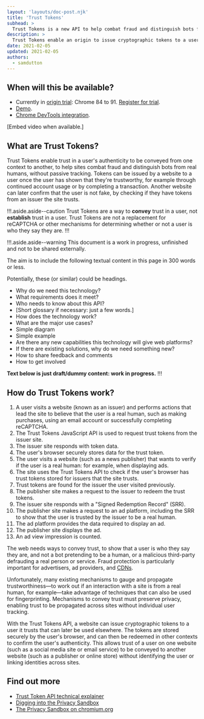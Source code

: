```yaml
---
layout: 'layouts/doc-post.njk'
title: 'Trust Tokens'
subhead: >
  Trust Tokens is a new API to help combat fraud and distinguish bots from real humans, without passive tracking.
description: >
  Trust Tokens enable an origin to issue cryptographic tokens to a user it trusts. The tokens are stored by the user's browser. The browser can then use the tokens in other contexts to evaluate the user's authenticity. The Trust Token API enables trust of a user in one context to be conveyed to another context without identifying the user or linking the two identities.
date: 2021-02-05
updated: 2021-02-05
authors:
  - samdutton
---
```


## When will this be available?

* Currently in [origin trial](https://web.dev/origin-trials/): Chrome 84 to 91. [Register for trial](https://developer.chrome.com/origintrials/#/view_trial/2479231594867458049).
* [Demo](https://trust-token-demo.glitch.me/).
* [Chrome DevTools integration](https://developers.google.com/web/updates/2021/01/devtools?utm_source=devtools#trust-token).

[Embed video when available.]

## What are Trust Tokens?

Trust Tokens enable trust in a user's authenticity to be conveyed from one context to another, to help sites combat fraud and distinguish bots from real humans, without passive tracking. Tokens can be issued by a website to a user once the user has shown that they're trustworthy, for example through continued account usage or by completing a transaction. Another website can later confirm that the user is not fake, by checking if they have tokens from an issuer the site trusts.

!!!.aside.aside--caution
Trust Tokens are a way to **convey** trust in a user, not **establish** trust in a user. Trust Tokens are not a replacement for reCAPTCHA or other mechanisms for determining whether or not a user is who they say they are.
!!!

!!!.aside.aside--warning
This document is a work in progress, unfinished and not to be shared externally.

The aim is to include the following textual content in this page in 300 words or less. 

Potentially, these (or similar) could be headings.

* Why do we need this technology? 
* What requirements does it meet?
* Who needs to know about this API?
* [Short glossary if necessary: just a few words.]
* How does the technology work?
* What are the major use cases?
* Simple diagram
* Simple example
* Are there any new capabilities this technology will give web platforms?
* If there are existing solutions, why do we need something new? 
* How to share feedback and comments
* How to get involved

**Text below is just draft/dummy content: work in progress.**
!!!

## How do Trust Tokens work?

1. A user visits a website (known as an issuer) and performs actions that lead the site to believe that the user is a real human, such as making purchases, using an email account or successfully completing reCAPTCHA.
1. The Trust Tokens JavaScript API is used to request trust tokens from the issuer site.
1. The issuer site responds with token data.
1. The user's browser securely stores data for the trust token.
1. The user visits a website (such as a news publisher) that wants to verify if the user is a real human: for example, when displaying ads.
1. The site uses the Trust Tokens API to check if the user's browser has trust tokens stored for issuers that the site trusts.
1. Trust tokens are found for the issuer the user visited previously.
1. The publisher site makes a request to the issuer to redeem the trust tokens.
1. The issuer site responds with a "Signed Redemption Record" (SRR).
1. The publisher site makes a request to an ad platform, including the SRR to show that the user is trusted by the issuer to be a real human.
1. The ad platform provides the data required to display an ad.
1. The publisher site displays the ad.
1. An ad view impression is counted.

The web needs ways to convey trust, to show that a user is who they say they are, and not a bot pretending to be a human, or a malicious third-party defrauding a real person or service. Fraud protection is particularly important for advertisers, ad providers, and [CDNs](https://www.cloudflare.com/en-gb/learning/cdn/what-is-a-cdn/).

Unfortunately, many existing mechanisms to gauge and propagate trustworthiness—to work out if an interaction with a site is from a real human, for example—take advantage of techniques that can also be used for fingerprinting. Mechanisms to convey trust must preserve privacy, enabling trust to be propagated across sites without individual user tracking.

With the Trust Tokens API, a website can issue cryptographic tokens to a user it trusts that can later be used elsewhere. The tokens are stored securely by the user's browser, and can then be redeemed in other contexts to confirm the user's authenticity. This allows trust of a user on one website (such as a social media site or email service) to be conveyed to another website (such as a publisher or online store) without identifying the user or linking identities across sites.


## Find out more

* [Trust Token API technical explainer](https://github.com/dvorak42/trust-token-api)
* [Digging into the Privacy Sandbox](web.dev/digging-into-the-privacy-sandbox)
* [The Privacy Sandbox on chromium.org](chromium.org/Home/chromium-privacy/privacy-sandbox)
